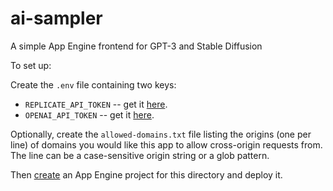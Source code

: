 # ai-sampler
A simple App Engine frontend for GPT-3 and Stable Diffusion 

To set up:

Create the `.env` file containing two keys:

 * `REPLICATE_API_TOKEN` -- get it [here](https://replicate.com/pricing).
 * `OPENAI_API_TOKEN` -- get it [here](https://beta.openai.com/account/api-keys).

Optionally, create the `allowed-domains.txt` file listing the origins (one per line) of domains you would like this app to allow cross-origin requests from. The line can be a case-sensitive origin string or a glob pattern.

Then [create](https://cloud.google.com/appengine/docs/standard/python3/building-app) an App Engine project for this directory and deploy it.
